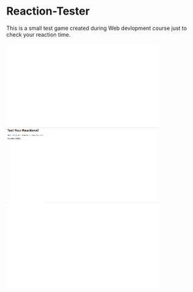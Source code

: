# Reaction-Tester

This is a small test game created during Web devlopment course just to check your reaction time. 


![](reactiontester.gif)
